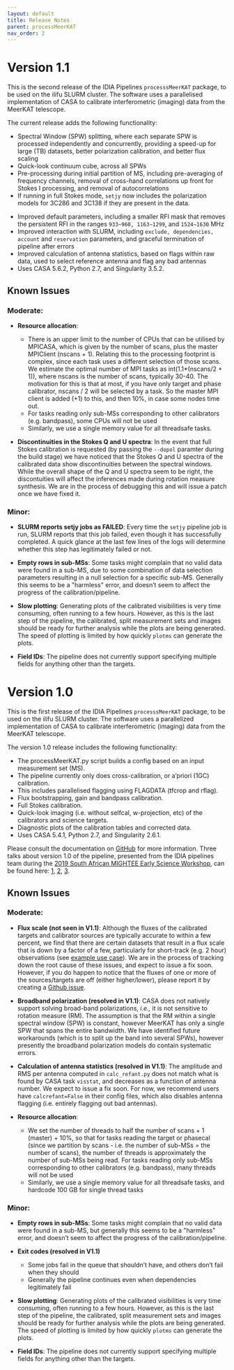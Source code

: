 ```yaml
---
layout: default
title: Release Notes
parent: processMeerKAT
nav_order: 2
---
```


# Version 1.1

This is the second release of the IDIA Pipelines `processsMeerKAT` package, to be used on the ilifu SLURM cluster. The software uses a parallelised implementation of CASA to calibrate interferometric (imaging) data from the MeerKAT telescope.

The current release adds the following functionality:

* Spectral Window (SPW) splitting, where each separate SPW is processed independently and concurrently, providing a speed-up for large (TB) datasets, better polarization calibration, and better flux scaling
* Quick-look continuum cube, across all SPWs
* Pre-processing during initial partition of MS, including pre-averaging of frequency channels, removal of cross-hand correlations up front for Stokes I processing, and removal of autocorrelations
* If running in full Stokes mode, `setjy` now includes the polarization models for 3C286 and 3C138 if they are present in the data.
<!-- * Improved performance, including ... -->
* Improved default parameters, including a smaller RFI mask that removes the persistent RFI in the ranges `933~960, 1163~1299`, and `1524~1630` MHz
* Improved interaction with SLURM, including `exclude, dependencies, account` and `reservation` parameters, and graceful termination of pipeline after errors
* Improved calculation of antenna statistics, based on flags within raw data, used to select reference antenna and flag any bad antennas
* Uses CASA 5.6.2, Python 2.7, and Singularity 3.5.2.

## Known Issues

### Moderate:

* **Resource allocation**:
   * There is an upper limit to the number of CPUs that can be utilised by MPICASA, which is given by the number of scans, plus the master MPIClient (nscans + 1). Relating this to the processing footprint is complex, since each task uses a different selection of those scans. We estimate the optimal number of MPI tasks as int(1.1*(nscans/2 + 1)), where nscans is the number of scans, typically 30-40. The motivation for this is that at most, if you have only target and phase calibrator, nscans / 2 will be selected by a task. So the master MPI client is added (+1) to this, and then 10%, in case some nodes time out.
    * For tasks reading only sub-MSs corresponding to other calibrators (e.g. bandpass), some CPUs will not be used
    * Similarly, we use a single memory value for all threadsafe tasks.

* **Discontinuities in the Stokes Q and U spectra**:
In the event that full Stokes calibration is requested (by passing the `--dopol` paramter during the build stage) we have noticed that the Stokes Q and U spectra of the calibrated data show discontinuities between the spectral windows. While the overall shape of the Q and U spectra seem to be right, the discontuities will affect the inferences made during rotation measure synthesis. We are in the process of debugging this and will issue a patch once we have fixed it.

### Minor:

* **SLURM reports setjy jobs as FAILED**: Every time the `setjy` pipeline job is run, SLURM reports that this job failed, even though it has successfully completed. A quick glance at the last few lines of the logs will determine whether this step has legitimately failed or not.

* **Empty rows in sub-MSs**: Some tasks might complain that no valid data were found in a sub-MS, due to some combination of data selection parameters resulting in a null selection for a specific sub-MS. Generally this seems to be a "harmless" error, and doesn’t seem to affect the progress of the calibration/pipeline.

* **Slow plotting**: Generating plots of the calibrated visibilities is very time consuming, often running to a few hours. However, as this is the last step of the pipeline, the calibrated, split measurement sets and images should be ready for further analysis while the plots are being generated. The speed of plotting is limited by how quickly `plotms` can generate the plots.

* **Field IDs**: The pipeline does not currently support specifying multiple fields for anything other than the targets.

# Version 1.0

This is the first release of the IDIA Pipelines `processsMeerKAT` package, to be used on the ilifu SLURM cluster. The software uses a parallelized implementation of CASA to calibrate interferometric (imaging) data from the MeerKAT telescope.

The version 1.0 release includes the following functionality:

* The processMeerKAT.py script builds a config based on an input measurement set (MS).
* The pipeline currently only does cross-calibration, or a’priori (1GC) calibration.
* This includes parallelised flagging using FLAGDATA (tfcrop and rflag).
* Flux bootstrapping, gain and bandpass calibration.
* Full Stokes calibration.
* Quick-look imaging (i.e. without selfcal, w-projection, etc) of the calibrators and science targets.
* Diagnostic plots of the calibration tables and corrected data.
* Uses CASA 5.4.1, Python 2.7, and Singularity 2.6.1.

Please consult the documentation on [GitHub](https://idia-pipelines.github.io/) for more information. Three talks about version 1.0 of the pipeline, presented from the IDIA pipelines team during the [2019 South African MIGHTEE Early Science Workshop](https://www.idia.ac.za/mightee-uwc-2019/), can be found here: [1](/assets/Talk1.pdf), [2](/assets/Talk2.pdf), [3](/assets/Talk3.pdf).

## Known Issues

### Moderate:

* **Flux scale (not seen in V1.1)**: Although the fluxes of the calibrated targets and calibrator sources are typically accurate to within a few percent, we find that there are certain datasets that result in a flux scale that is down by a factor of a few, particularly for short-track (e.g. 2 hour) observations (see [example use case](/docs/processMeerKAT/Example-Use-Cases#short-track-observations-and-fluxscale-issues)). We are in the process of tracking down the root cause of these issues, and expect to issue a fix soon. However, if you do happen to notice that the fluxes of one or more of the sources/targets are off (either higher/lower), please report it by creating a [Github issue](https://github.com/idia-astro/pipelines/issues).

* **Broadband polarization (resolved in V1.1)**: CASA does not natively support solving broad-band polarizations, _i.e.,_ it is not sensitive to rotation measure (RM). The assumption is that the RM within a single spectral window (SPW) is constant, however MeerKAT has only a single SPW that spans the entire bandwidth. We have identified future workarounds (which is to split up the band into several SPWs), however presently the broadband polarization models do contain systematic errors.

* **Calculation of antenna statistics (resolved in V1.1)**: The amplitude and RMS per antenna computed in `calc_refant.py` does not match what is found by CASA task `visstat`, and decreases as a function of antenna number. We expect to issue a fix soon. For now, we recommend users have `calcrefant=False` in their config files, which also disables antenna flagging (i.e. entirely flagging out bad antennas).

* **Resource allocation**:
   * We set the number of threads to half the number of scans + 1 (master) + 10%, so that for tasks reading the target or phasecal (since we partition by scans - i.e. the number of sub-MSs = the number of scans), the number of threads is approximately the number of sub-MSs being read. For tasks reading only sub-MSs corresponding to other calibrators (e.g. bandpass), many threads will not be used
   * Similarly, we use a single memory value for all threadsafe tasks, and hardcode 100 GB for single thread tasks

### Minor:

* **Empty rows in sub-MSs**: Some tasks might complain that no valid data were found in a sub-MS, but generally this seems to be a "harmless" error, and doesn’t seem to affect the progress of the calibration/pipeline.

* **Exit codes (resolved in V1.1)**
   * Some jobs fail in the queue that shouldn’t have, and others don’t fail when they should
   * Generally the pipeline continues even when dependencies legitimately fail

* **Slow plotting**: Generating plots of the calibrated visibilities is very time consuming, often running to a few hours. However, as this is the last step of the pipeline, the calibrated, split measurement sets and images should be ready for further analysis while the plots are being generated. The speed of plotting is limited by how quickly `plotms` can generate the plots.

* **Field IDs**: The pipeline does not currently support specifying multiple fields for anything other than the targets.
